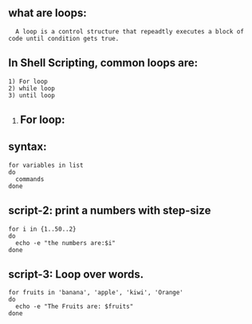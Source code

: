 what are loops:
---------------
	  A loop is a control structure that repeadtly executes a block of code until condition gets true.

In Shell Scripting, common loops are:
-------------------------------------
	1) For loop
	2) while loop
	3) until loop


1) For loop:
   ---------
syntax:
-------
	for variables in list
	do
	  commands
	done

script-2: print a numbers with step-size
---------

	for i in {1..50..2}
	do
	  echo -e "the numbers are:$i"
	done

script-3: Loop over words.
---------

	for fruits in 'banana', 'apple', 'kiwi', 'Orange'
	do 
	  echo -e "The Fruits are: $fruits"
	done
